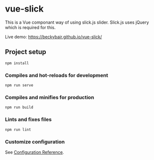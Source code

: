 # vue-slick
This is a Vue componant way of using slick.js slider.  Slick.js uses jQuery which is required for this.

Live demo:  https://beckybair.github.io/vue-slick/

## Project setup
```
npm install
```

### Compiles and hot-reloads for development
```
npm run serve
```

### Compiles and minifies for production
```
npm run build
```

### Lints and fixes files
```
npm run lint
```

### Customize configuration
See [Configuration Reference](https://cli.vuejs.org/config/).
